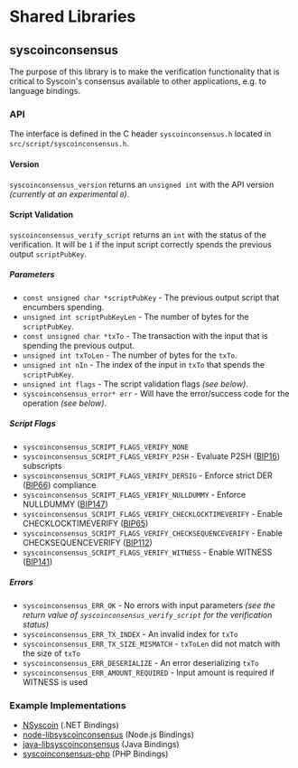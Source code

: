 Shared Libraries
================

## syscoinconsensus

The purpose of this library is to make the verification functionality that is critical to Syscoin's consensus available to other applications, e.g. to language bindings.

### API

The interface is defined in the C header `syscoinconsensus.h` located in  `src/script/syscoinconsensus.h`.

#### Version

`syscoinconsensus_version` returns an `unsigned int` with the API version *(currently at an experimental `0`)*.

#### Script Validation

`syscoinconsensus_verify_script` returns an `int` with the status of the verification. It will be `1` if the input script correctly spends the previous output `scriptPubKey`.

##### Parameters
- `const unsigned char *scriptPubKey` - The previous output script that encumbers spending.
- `unsigned int scriptPubKeyLen` - The number of bytes for the `scriptPubKey`.
- `const unsigned char *txTo` - The transaction with the input that is spending the previous output.
- `unsigned int txToLen` - The number of bytes for the `txTo`.
- `unsigned int nIn` - The index of the input in `txTo` that spends the `scriptPubKey`.
- `unsigned int flags` - The script validation flags *(see below)*.
- `syscoinconsensus_error* err` - Will have the error/success code for the operation *(see below)*.

##### Script Flags
- `syscoinconsensus_SCRIPT_FLAGS_VERIFY_NONE`
- `syscoinconsensus_SCRIPT_FLAGS_VERIFY_P2SH` - Evaluate P2SH ([BIP16](https://github.com/syscoin/bips/blob/master/bip-0016.mediawiki)) subscripts
- `syscoinconsensus_SCRIPT_FLAGS_VERIFY_DERSIG` - Enforce strict DER ([BIP66](https://github.com/syscoin/bips/blob/master/bip-0066.mediawiki)) compliance
- `syscoinconsensus_SCRIPT_FLAGS_VERIFY_NULLDUMMY` - Enforce NULLDUMMY ([BIP147](https://github.com/syscoin/bips/blob/master/bip-0147.mediawiki))
- `syscoinconsensus_SCRIPT_FLAGS_VERIFY_CHECKLOCKTIMEVERIFY` - Enable CHECKLOCKTIMEVERIFY ([BIP65](https://github.com/syscoin/bips/blob/master/bip-0065.mediawiki))
- `syscoinconsensus_SCRIPT_FLAGS_VERIFY_CHECKSEQUENCEVERIFY` - Enable CHECKSEQUENCEVERIFY ([BIP112](https://github.com/syscoin/bips/blob/master/bip-0112.mediawiki))
- `syscoinconsensus_SCRIPT_FLAGS_VERIFY_WITNESS` - Enable WITNESS ([BIP141](https://github.com/syscoin/bips/blob/master/bip-0141.mediawiki))

##### Errors
- `syscoinconsensus_ERR_OK` - No errors with input parameters *(see the return value of `syscoinconsensus_verify_script` for the verification status)*
- `syscoinconsensus_ERR_TX_INDEX` - An invalid index for `txTo`
- `syscoinconsensus_ERR_TX_SIZE_MISMATCH` - `txToLen` did not match with the size of `txTo`
- `syscoinconsensus_ERR_DESERIALIZE` - An error deserializing `txTo`
- `syscoinconsensus_ERR_AMOUNT_REQUIRED` - Input amount is required if WITNESS is used

### Example Implementations
- [NSyscoin](https://github.com/NicolasDorier/NSyscoin/blob/master/NSyscoin/Script.cs#L814) (.NET Bindings)
- [node-libsyscoinconsensus](https://github.com/bitpay/node-libsyscoinconsensus) (Node.js Bindings)
- [java-libsyscoinconsensus](https://github.com/dexX7/java-libsyscoinconsensus) (Java Bindings)
- [syscoinconsensus-php](https://github.com/Bit-Wasp/syscoinconsensus-php) (PHP Bindings)
